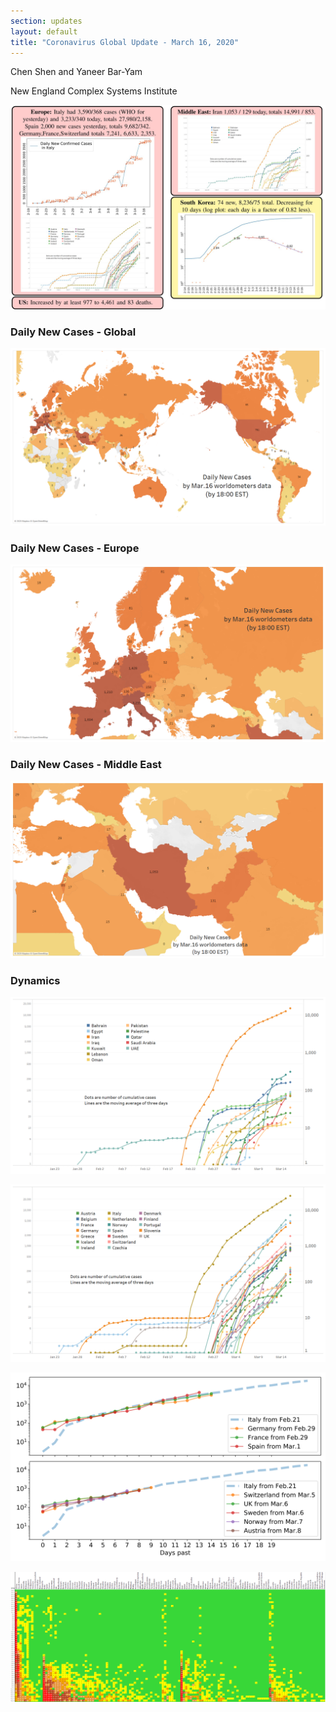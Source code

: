 ```yaml
---
section: updates
layout: default
title: "Coronavirus Global Update - March 16, 2020"
---
```


Chen Shen and Yaneer Bar-Yam

New England Complex Systems Institute

![](/media/5e70249ed227dff131ca9ac3_Capture.JPG)

### Daily New Cases - Global

![](/media/5e7024bd870e44159ec611bb_Intl_3_16.png)

### Daily New Cases - Europe

![](/media/5e7024f3ab95f362166a1fcd_Intl_3_16a.png)

### Daily New Cases - Middle East

![](/media/5e702502ffa74bbf65ef6a59_Intl_3_16b.png)

### Dynamics

![](/media/5e70251cc6a3521886d59486_ME_3_16.png)

![](/media/5e702532720467b7c22f3fbc_EU_3_16.png)

![](/media/5e702598bf6a70856bddad6e_Daily_misc_3_16.png)

![](/media/5e7025daa44878a72f0fd1a8_Global_3_16.png)
